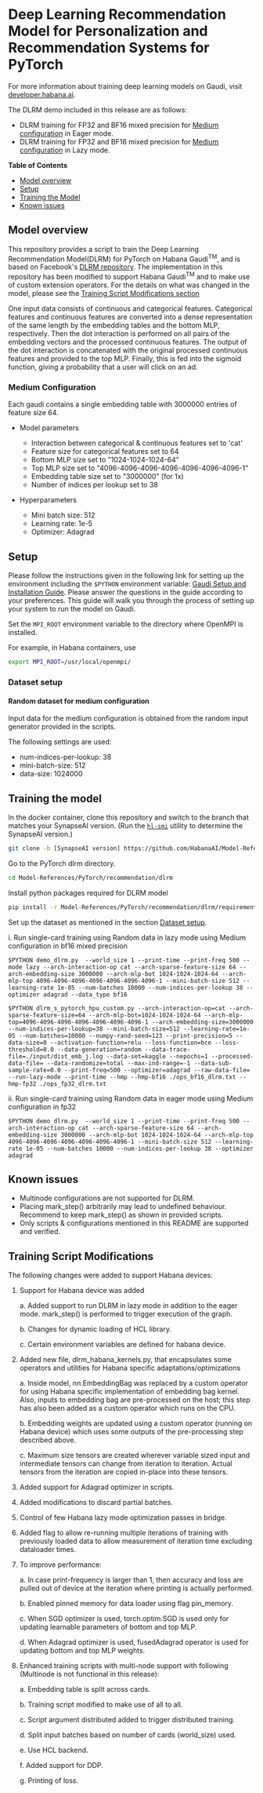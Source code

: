 # Deep Learning Recommendation Model for Personalization and Recommendation Systems for PyTorch

For more information about training deep learning models on Gaudi, visit [developer.habana.ai](https://developer.habana.ai/resources/).

The DLRM demo included in this release are as follows:
- DLRM training for FP32 and BF16 mixed precision for [Medium configuration](#medium-configuration) in Eager mode.
- DLRM training for FP32 and BF16 mixed precision for [Medium configuration](#medium-configuration) in Lazy mode.

**Table of Contents**
* [Model overview](#model-overview)
* [Setup](#setup)
* [Training the Model](#training-the-model)
* [Known issues](#known-issues)

## Model overview
This repository provides a script to train the Deep Learning Recommendation Model(DLRM) for PyTorch on Habana Gaudi<sup>TM</sup>, and is based on Facebook's [DLRM repository](https://github.com/facebookresearch/dlrm). The implementation in this repository has been modified to support Habana Gaudi<sup>TM</sup> and to make use of custom extension operators. For the details on what was changed in the model, please see the [Training Script Modifications section](#training-script-modifications)

One input data consists of continuous and categorical features. Categorical features and continuous features are converted into a dense representation of the same length by the embedding tables and the bottom MLP, respectively. Then the dot interaction is performed on all pairs of the embedding vectors and the processed continuous features. The output of the dot interaction is concatenated with the original processed continuous features and provided to the top MLP. Finally, this is fed into the sigmoid function, giving a probability that a user will click on an ad.

### Medium Configuration
Each gaudi contains a single embedding table with 3000000 entries of feature size 64.
- Model parameters
    - Interaction between categorical & continuous features set to 'cat'
    - Feature size for categorical features set to 64
    - Bottom MLP size set to "1024-1024-1024-64"
    - Top MLP size set to "4096-4096-4096-4096-4096-4096-4096-1"
    - Embedding table size set to "3000000" (for 1x)
    - Number of indices per lookup set to 38

- Hyperparameters
    - Mini batch size: 512
    - Learning rate: 1e-5
    - Optimizer: Adagrad

## Setup
Please follow the instructions given in the following link for setting up the
environment including the `$PYTHON` environment variable: [Gaudi Setup and
Installation Guide](https://github.com/HabanaAI/Setup_and_Install). Please
answer the questions in the guide according to your preferences. This guide will
walk you through the process of setting up your system to run the model on
Gaudi.

Set the `MPI_ROOT` environment variable to the directory where OpenMPI is installed.

For example, in Habana containers, use

```bash
export MPI_ROOT=/usr/local/openmpi/
```

### Dataset setup

#### Random dataset for medium configuration
Input data for the medium configuration is obtained from the random input generator provided in the scripts.

The following settings are used:
- num-indices-per-lookup: 38
- mini-batch-size: 512
- data-size: 1024000

## Training the model

In the docker container, clone this repository and switch to the branch that
matches your SynapseAI version. (Run the
[`hl-smi`](https://docs.habana.ai/en/latest/System_Management_Tools_Guide/System_Management_Tools.html#hl-smi-utility-options)
utility to determine the SynapseAI version.)

```bash
git clone -b [SynapseAI version] https://github.com/HabanaAI/Model-References
```
Go to the PyTorch dlrm directory.
```bash
cd Model-References/PyTorch/recommendation/dlrm
```
Install python packages required for DLRM model
```bash
pip install -r Model-References/PyTorch/recommendation/dlrm/requirements.txt
```
Set up the dataset as mentioned in the section [Dataset setup](#dataset-setup).

i. Run single-card training using Random data in lazy mode using Medium configuration in bf16 mixed precision
```
$PYTHON demo_dlrm.py  --world_size 1 --print-time --print-freq 500 --mode lazy --arch-interaction-op cat --arch-sparse-feature-size 64 --arch-embedding-size 3000000 --arch-mlp-bot 1024-1024-1024-64 --arch-mlp-top 4096-4096-4096-4096-4096-4096-4096-1 --mini-batch-size 512 --learning-rate 1e-05 --num-batches 10000 --num-indices-per-lookup 38 --optimizer adagrad --data_type bf16
```
```
$PYTHON dlrm_s_pytorch_hpu_custom.py --arch-interaction-op=cat --arch-sparse-feature-size=64 --arch-mlp-bot=1024-1024-1024-64 --arch-mlp-top=4096-4096-4096-4096-4096-4096-4096-1 --arch-embedding-size=3000000 --num-indices-per-lookup=38 --mini-batch-size=512 --learning-rate=1e-05 --num-batches=10000 --numpy-rand-seed=123 --print-precision=5 --data-size=8 --activation-function=relu --loss-function=bce --loss-threshold=0.0 --data-generation=random --data-trace-file=./input/dist_emb_j.log --data-set=kaggle --nepochs=1 --processed-data-file= --data-randomize=total --max-ind-range=-1 --data-sub-sample-rate=0.0 --print-freq=500 --optimizer=adagrad --raw-data-file= --run-lazy-mode --print-time --hmp --hmp-bf16 ./ops_bf16_dlrm.txt --hmp-fp32 ./ops_fp32_dlrm.txt
```

ii. Run single-card training using Random data in eager mode using Medium configuration in fp32
```
$PYTHON demo_dlrm.py  --world_size 1 --print-time --print-freq 500 --arch-interaction-op cat --arch-sparse-feature-size 64 --arch-embedding-size 3000000 --arch-mlp-bot 1024-1024-1024-64 --arch-mlp-top 4096-4096-4096-4096-4096-4096-4096-1 --mini-batch-size 512 --learning-rate 1e-05 --num-batches 10000 --num-indices-per-lookup 38 --optimizer adagrad
```

## Known issues
- Multinode configurations are not supported for DLRM.
- Placing mark_step() arbitrarily may lead to undefined behaviour. Recommend to keep mark_step() as shown in provided scripts.
- Only scripts & configurations mentioned in this README are supported and verified.


## Training Script Modifications
The following changes were added to support Habana devices:

1. Support for Habana device was added

   a. Added support to run DLRM in lazy mode in addition to the eager mode.
   mark_step() is performed to trigger execution of the graph.

   b. Changes for dynamic loading of HCL library.

   c. Certain environment variables are defined for habana device.

2. Added new file, dlrm_habana_kernels.py, that encapsulates some operators and utilities for Habana specific adaptations/optimizations

    a. Inside model, nn.EmbeddingBag was replaced by a custom operator for using Habana specific implementation of embedding bag kernel. Also, inputs to embedding bag are pre-processed on the host; this step has also been added as a custom operator which runs on the CPU.

    b. Embedding weights are updated using a custom operator (running on Habana device) which uses some outputs of the pre-processing step described above.

    c. Maximum size tensors are created wherever variable sized input and intermediate tensors can change from iteration to iteration. Actual tensors from the iteration are copied in-place into these tensors.
3. Added support for Adagrad optimizer in scripts.
4. Added modifications to discard partial batches.
5. Control of few Habana lazy mode optimization passes in bridge.
6. Added flag to allow re-running multiple iterations of training with previously
    loaded data to allow measurement of iteration time excluding dataloader times.
7. To improve performance:

    a. In case print-frequency is larger than 1, then accuracy and loss are pulled out of device at the iteration where printing is actually performed.

    b. Enabled pinned memory for data loader using flag pin_memory.

    c. When SGD optimizer is used, torch.optim.SGD is used only for updating learnable parameters of bottom and top MLP.

    d. When Adagrad optimizer is used, fusedAdagrad operator is used for updating bottom and top MLP weights.


8. Enhanced training scripts with multi-node support with following (Multinode is not functional in this release):

    a. Embedding table is split across cards.

    b. Training script modified to make use of all to all.

    c. Script argument distributed added to trigger distributed training.

    d. Split input batches based on number of cards (world_size) used.

    e. Use HCL backend.

    f. Added support for DDP.

    g. Printing of loss.

